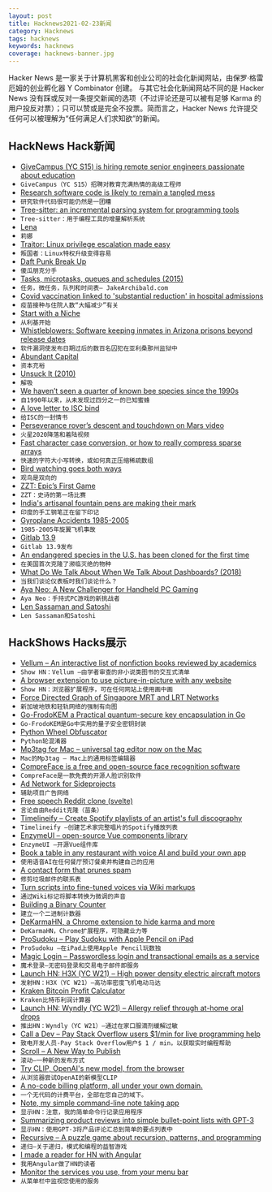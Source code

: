 ```yaml
---
layout: post
title: Hacknews2021-02-23新闻
category: Hacknews
tags: hacknews
keywords: hacknews
coverage: hacknews-banner.jpg
---
```


Hacker News 是一家关于计算机黑客和创业公司的社会化新闻网站，由保罗·格雷厄姆的创业孵化器 Y Combinator 创建。
与其它社会化新闻网站不同的是 Hacker News 没有踩或反对一条提交新闻的选项（不过评论还是可以被有足够 Karma 的用户投反对票）；只可以赞或是完全不投票。简而言之，Hacker News 允许提交任何可以被理解为“任何满足人们求知欲”的新闻。

## HackNews Hack新闻


- [GiveCampus (YC S15) is hiring remote senior engineers passionate about education](https://jobs.lever.co/givecampus/874d7233-b7a3-488d-892e-13ef717ceab7)
- `GiveCampus（YC S15）招聘对教育充满热情的高级工程师`
- [Research software code is likely to remain a tangled mess](http://shape-of-code.coding-guidelines.com/2021/02/21/research-software-code-is-likely-to-remain-a-tangled-mess/)
- `研究软件代码很可能仍然是一团糟`
- [Tree-sitter: an incremental parsing system for programming tools](https://github.com/tree-sitter/tree-sitter)
- `Tree-sitter：用于编程工具的增量解析系统`
- [Lena](https://qntm.org/mmacevedo)
- `莉娜`
- [Traitor: Linux privilege escalation made easy](https://github.com/liamg/traitor)
- `叛国者：Linux特权升级变得容易`
- [Daft Punk Break Up](https://pitchfork.com/news/daft-punk-call-it-quits/)
- `傻瓜朋克分手`
- [Tasks, microtasks, queues and schedules (2015)](https://jakearchibald.com/2015/tasks-microtasks-queues-and-schedules/)
- `任务，微任务，队列和时间表– JakeArchibald.com`
- [Covid vaccination linked to 'substantial reduction' in hospital admissions](https://www.heraldscotland.com/news/19107740.coronavirus-scotland-vaccination-linked-substantial-reduction-hospital-admissions/)
- `疫苗接种与住院人数“大幅减少”有关`
- [Start with a Niche](https://fibery.io/blog/start-with-a-niche/)
- `从利基开始`
- [Whistleblowers: Software keeping inmates in Arizona prisons beyond release dates](https://kjzz.org/content/1660988/whistleblowers-software-bug-keeping-hundreds-inmates-arizona-prisons-beyond-release)
- `软件漏洞使发布日期过后的数百名囚犯在亚利桑那州监狱中`
- [Abundant Capital](https://blog.aaronkharris.com/abundant-capital)
- `资本充裕`
- [Unsuck It (2010)](http://unsuck-it.com/)
- `解吸`
- [We haven’t seen a quarter of known bee species since the 1990s](https://www.nationalgeographic.com/animals/article/we-havent-seen-quarter-of-known-bee-species-since-1990s)
- `自1990年以来，从未发现过四分之一的已知蜜蜂`
- [A love letter to ISC bind](https://ungleich.ch/u/blog/love-letter-to-isc-bind/)
- `给ISC的一封情书`
- [Perseverance rover’s descent and touchdown on Mars video](https://www.youtube.com/watch?v=4czjS9h4Fpg)
- `火星2020降落和着陆视频`
- [Fast character case conversion, or how to really compress sparse arrays](https://github.com/apankrat/notes/blob/master/fast-case-conversion/README.md)
- `快速的字符大小写转换，或如何真正压缩稀疏数组`
- [Bird watching goes both ways](https://www.altaonline.com/dispatches/a34762846/los-angeles-bird-watching-jason-g-goldman/)
- `观鸟是双向的`
- [ZZT: Epic’s First Game](https://www.howtogeek.com/713532/before-fortnite-there-was-zzt-meet-epics-first-game/)
- `ZZT：史诗的第一场比赛`
- [India's artisanal fountain pens are making their mark](https://www.bbc.com/news/world-asia-india-55314701)
- `印度的手工钢笔正在留下印记`
- [Gyroplane Accidents 1985-2005](https://pubmed.ncbi.nlm.nih.gov/18856189/)
- `1985-2005年旋翼飞机事故`
- [Gitlab 13.9](https://about.gitlab.com/releases/2021/02/22/gitlab-13-9-released/)
- `Gitlab 13.9发布`
- [An endangered species in the U.S. has been cloned for the first time](https://www.fox5ny.com/news/an-endangered-species-in-the-u-s-has-been-cloned-for-the-first-time)
- `在美国首次克隆了濒临灭绝的物种`
- [What Do We Talk About When We Talk About Dashboards? (2018)](https://alper.datav.is/publications/dashboards/)
- `当我们谈论仪表板时我们谈论什么？ `
- [Aya Neo: A New Challenger for Handheld PC Gaming](https://boilingsteam.com/aya-neo-a-new-challenger-for-handheld-pc-gaming/)
- `Aya Neo：手持式PC游戏的新挑战者`
- [Len Sassaman and Satoshi](https://leung-btc.medium.com/len-sassaman-and-satoshi-e483c85c2b10)
- `Len Sassaman和Satoshi`


## HackShows Hacks展示

- [ Vellum – An interactive list of nonfiction books reviewed by academics](https://vellum.tachy.org)
- `Show HN：Vellum –由学者审查的非小说类图书的交互式清单`
- [ A browser extension to use picture-in-picture with any website](https://www.tabfloater.io/)
- `Show HN：浏览器扩展程序，可在任何网站上使用画中画`
- [ Force Directed Graph of Singapore MRT and LRT Networks](https://observablehq.com/@cheeaun/force-directed-graph-of-singapore-mrt-and-lrt-networks)
- `新加坡地铁和轻轨网络的强制有向图`
- [ Go-FrodoKEM a Practical quantum-secure key encapsulation in Go](https://github.com/kuking/go-frodokem/)
- `Go-FrodoKEM是Go中实用的量子安全密钥封装`
- [ Python Wheel Obfuscator](https://github.com/huntzhan/pywhlobf)
- `Python轮混淆器`
- [ Mp3tag for Mac – universal tag editor now on the Mac](https://mp3tag.app)
- `Mac的Mp3tag – Mac上的通用标签编辑器`
- [ CompreFace is a free and open-source face recognition software](https://github.com/exadel-inc/CompreFace)
- `CompreFace是一款免费的开源人脸识别软件`
- [ Ad Network for Sideprojects](https://tinyads.io)
- `辅助项目广告网络`
- [ Free speech Reddit clone (svelte)](https://github.com/profullstack/upvotocracy-ui-ssr)
- `言论自由Reddit克隆（苗条）`
- [ Timelineify – Create Spotify playlists of an artist's full discography](https://www.timelineify.com/)
- `Timelineify –创建艺术家完整唱片的Spotify播放列表`
- [ EnzymeUI – open-source Vue components library](https://enzymeui.com/)
- `EnzymeUI –开源Vue组件库`
- [ Book a table in any restaurant with voice AI and build your own app](https://repl.it/@VladCarter/dasha-table-booking)
- `使用语音AI在任何餐厅预订餐桌并构建自己的应用`
- [ A contact form that prunes spam](https://powreach.com)
- `修剪垃圾邮件的联系表`
- [ Turn scripts into fine-tuned voices via Wiki markups](https://github.com/baxtree/wiki2ssml)
- `通过Wiki标记将脚本转换为微调的声音`
- [ Building a Binary Counter](https://www.daniellowengrub.com/blog/2021/02/08/binary-counter)
- `建立一个二进制计数器`
- [ DeKarmaHN, a Chrome extension to hide karma and more](https://github.com/bdibs/DeKarmaHN)
- `DeKarmaHN，Chrome扩展程序，可隐藏业力等`
- [ ProSudoku – Play Sudoku with Apple Pencil on iPad](https://apps.apple.com/app/pro-sudoku/id1537203265)
- `ProSudoku –在iPad上使用Apple Pencil玩数独`
- [ Magic Login – Passwordless login and transactional emails as a service](https://magiclogin.net)
- `魔术登录–无密码登录和交易电子邮件即服务`
- [Launch HN: H3X (YC W21) – High power density electric aircraft motors](item?id=26224709)
- `发射HN：H3X（YC W21）–高功率密度飞机电动马达`
- [ Kraken Bitcoin Profit Calculator](https://kraken-bitcoin-calc.github.io/)
- `Kraken比特币利润计算器`
- [Launch HN: Wyndly (YC W21) – Allergy relief through at-home oral drops](item?id=26227807)
- `推出HN：Wyndly（YC W21）–通过在家口服滴剂缓解过敏`
- [ Call a Dev – Pay Stack Overflow users $1/min for live programming help](https://calladev.com/)
- `致电开发人员-Pay Stack Overflow用户$ 1 / min，以获取实时编程帮助`
- [ Scroll – A New Way to Publish](https://github.com/treenotation/dumbdown/blob/master/scroll/readme.md)
- `滚动–一种新的发布方式`
- [ Try CLIP, OpenAI's new model, from the browser](https://clipplayground.co)
- `从浏览器尝试OpenAI的新模型CLIP`
- [ A no-code billing platform, all under your own domain.](https://tillypay.com)
- `一个无代码的计费平台，全部在您自己的域下。`
- [ Note, my simple command-line note taking app](https://github.com/wsw70/note)
- `显示HN：注意，我的简单命令行记录应用程序`
- [ Summarizing product reviews into simple bullet-point lists with GPT-3](https://www.buyforlife.com/?feature=aireviewer)
- `显示HN：使用GPT-3将产品评论汇总到简单的要点列表中`
- [ Recursive – A puzzle game about recursion, patterns, and programming](https://apps.apple.com/app/recursive/id1550504475)
- `递归–关于递归，模式和编程的益智游戏`
- [ I made a reader for HN with Angular](https://izquiratops.github.io/hacker-reader/)
- `我用Angular做了HN的读者`
- [ Monitor the services you use, from your menu bar](https://instatus.com/out)
- `从菜单栏中监视您使用的服务`

